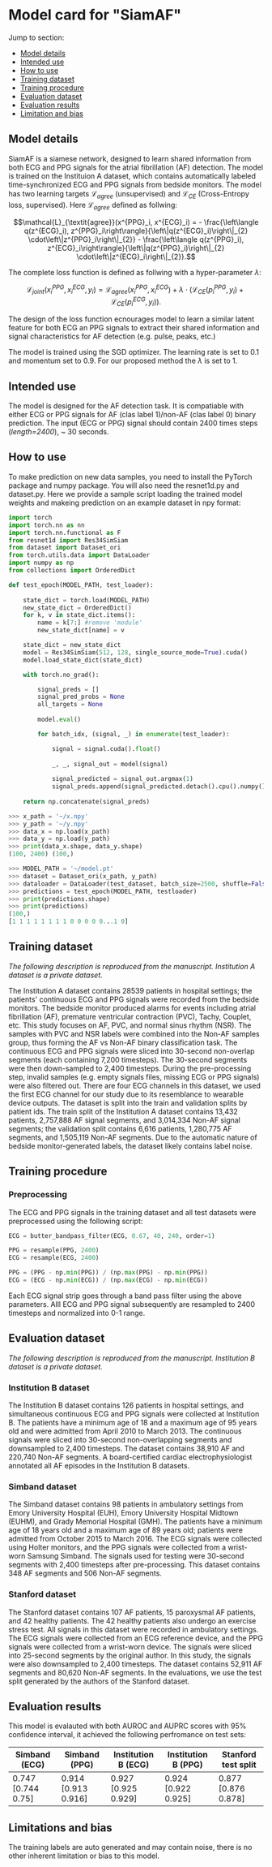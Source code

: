 # Model card for "SiamAF"

Jump to section:

- [Model details](#model-details)
- [Intended use](#intended-use)
- [How to use](#how-to-use)
- [Training dataset](#training-dataset)
- [Training procedure](#training-procedure)
- [Evaluation dataset](#evaluation-dataset)
- [Evaluation results](#evaluation-results)
- [Limitation and bias](#limitations-and-bias)


## Model details

SiamAF is a siamese network, designed to learn shared information from both ECG and PPG signals for the  atrial fibrillation (AF) detection. The model is trained on the Instituion A dataset, which contains automatically labeled time-synchronized ECG and PPG signals from bedside monitors. The model has two learning targets $\mathcal{L}_ {\textit{agree}}$ (unsupervised) and $\mathcal{L}_ {CE}$ (Cross-Entropy loss, supervised). Here $\mathcal{L}_ {\textit{agree}}$ defined as follwing:

$$\mathcal{L}_{\textit{agree}}(x^{PPG}_i, x^{ECG}_i) =  - \frac{\left\langle q(z^{ECG}_i), z^{PPG}_i\right\rangle}{\left\|q(z^{ECG}_i)\right\|_{2} \cdot\left\|z^{PPG}_i\right\|_{2}} - \frac{\left\langle q(z^{PPG}_i), z^{ECG}_i\right\rangle}{\left\|q(z^{PPG}_i)\right\|_{2} \cdot\left\|z^{ECG}_i\right\|_{2}}.$$

The complete loss function is defined as follwing with a hyper-parameter $\lambda$:

$$\mathcal{L}_{\textit{joint}}(x^{PPG}_i, x^{ECG}_i, y_i) = \mathcal{L}_{\textit{agree}}(x^{PPG}_i, x^{ECG}_i)
            + \lambda \cdot (\mathcal{L}_{CE}(p^{PPG}_i, y_i)+\mathcal{L}_{CE} (p^{ECG}_i, y_i)).$$

The design of the loss function ecnourages model to learn a similar latent feature for both ECG an PPG signals to extract their shared information and signal characteristics for AF detection (e.g. pulse, peaks, etc.) 

The model is trained using the SGD optimizer. The learning rate is set to 0.1 and momentum set to 0.9. For our proposed method the $\lambda$ is set to 1.

## Intended use

The model is designed for the AF detection task. It is compatiable with either ECG or PPG signals for AF (clas label 1)/non-AF (clas label 0) binary prediction. The input (ECG or PPG) signal should contain 2400 times steps (_length=2400_), ~ 30 seconds.

## How to use

To make prediction on new data samples, you need to install the PyTorch package and numpy package. You will also need the resnet1d.py and dataset.py. Here we provide a sample script loading the trained model weights and makeing prediction on an example dataset in npy format:

```python
import torch
import torch.nn as nn
import torch.nn.functional as F 
from resnet1d import Res34SimSiam
from dataset import Dataset_ori
from torch.utils.data import DataLoader
import numpy as np
from collections import OrderedDict

def test_epoch(MODEL_PATH, test_loader):
    
    state_dict = torch.load(MODEL_PATH) 
    new_state_dict = OrderedDict()
    for k, v in state_dict.items():
        name = k[7:] #remove 'module'
        new_state_dict[name] = v

    state_dict = new_state_dict
    model = Res34SimSiam(512, 128, single_source_mode=True).cuda()
    model.load_state_dict(state_dict)

    with torch.no_grad():

        signal_preds = []
        signal_pred_probs = None
        all_targets = None
        
        model.eval()

        for batch_idx, (signal, _) in enumerate(test_loader):

            signal = signal.cuda().float()
            
            _, _, signal_out = model(signal)
            
            signal_predicted = signal_out.argmax(1)
            signal_preds.append(signal_predicted.detach().cpu().numpy())
            
    return np.concatenate(signal_preds)

>>> x_path = '~/x.npy'
>>> y_path = '~/y.npy'
>>> data_x = np.load(x_path)
>>> data_y = np.load(y_path)
>>> print(data_x.shape, data_y.shape)
(100, 2400) (100,)

>>> MODEL_PATH = '~/model.pt'
>>> dataset = Dataset_ori(x_path, y_path)
>>> dataloader = DataLoader(test_dataset, batch_size=2500, shuffle=False)
>>> predictions = test_epoch(MODEL_PATH, testloader)
>>> print(predictions.shape)
>>> print(predictions)
(100,)
[1 1 1 1 1 1 1 1 0 0 0 0 0...1 0]
```

## Training dataset

_The following description is reproduced from the manuscript. Institution A dataset is a private dataset._

The Institution A dataset contains 28539 patients in hospital settings; the patients' continuous ECG and PPG signals were recorded from the bedside monitors. The bedside monitor produced alarms for events including atrial fibrillation (AF), premature ventricular contraction (PVC), Tachy, Couplet, etc. This study focuses on AF, PVC, and normal sinus rhythm (NSR). The samples with PVC and NSR labels were combined into the Non-AF samples group, thus forming the AF vs Non-AF binary classification task. The continuous ECG and PPG signals were sliced into 30-second non-overlap segments (each containing 7,200 timesteps). The 30-second segments were then down-sampled to 2,400 timesteps. During the pre-processing step, invalid samples (e.g. empty signals files, missing ECG or PPG signals) were also filtered out. There are four ECG channels in this dataset, we used the first ECG channel for our study due to its resemblance to wearable device outputs. The dataset is split into the train and validation splits by patient ids. The train split of the Institution A dataset contains 13,432 patients, 2,757,888 AF signal segments, and 3,014,334 Non-AF signal segments; the validation split contains 6,616 patients, 1,280,775 AF segments, and 1,505,119 Non-AF segments. Due to the automatic nature of bedside monitor-generated labels, the dataset likely contains label noise.

## Training procedure

### Preprocessing

The ECG and PPG signals in the training dataset and all test datasets were preprocessed using the following script:

```python
ECG = butter_bandpass_filter(ECG, 0.67, 40, 240, order=1)

PPG = resample(PPG, 2400)
ECG = resample(ECG, 2400)

PPG = (PPG - np.min(PPG)) / (np.max(PPG) - np.min(PPG))
ECG = (ECG - np.min(ECG)) / (np.max(ECG) - np.min(ECG))
```

Each ECG signal strip goes through a band pass filter using the above parameters. Alll ECG and PPG signal subsequently are resampled to 2400 timesteps and normalized into 0-1 range.


## Evaluation dataset

_The following description is reproduced from the manuscript. Institution B dataset is a private dataset._

### Institution B dataset

The Institution B dataset contains 126 patients in hospital settings, and simultaneous continuous ECG and PPG signals were collected at Institution B. The patients have a minimum age of 18 and a maximum age of 95 years old and were admitted from April 2010 to March 2013. The continuous signals were sliced into 30-second non-overlapping segments and downsampled to 2,400 timesteps. The dataset contains 38,910 AF and 220,740 Non-AF segments. A board-certified cardiac electrophysiologist annotated all AF episodes in the Institution B datasets.

### Simband dataset

The Simband dataset contains 98 patients in ambulatory settings from Emory University Hospital (EUH), Emory University Hospital Midtown (EUHM), and Grady Memorial Hospital (GMH). The patients have a minimum age of 18 years old and a maximum age of 89 years old; patients were admitted from October 2015 to March 2016. The ECG signals were collected using Holter monitors, and the PPG signals were collected from a wrist-worn Samsung Simband. The signals used for testing were 30-second segments with 2,400 timesteps after pre-processing. This dataset contains 348 AF segments and 506 Non-AF segments.

### Stanford dataset 

The Stanford dataset contains 107 AF patients, 15 paroxysmal AF patients, and 42 healthy patients. The 42 healthy patients also undergo an exercise stress test. All signals in this dataset were recorded in ambulatory settings. The ECG signals were collected from an ECG reference device, and the PPG signals were collected from a wrist-worn device. The signals were sliced into 25-second segments by the original author. In this study, the signals were also downsampled to 2,400 timesteps. The dataset contains 52,911 AF segments and 80,620 Non-AF segments. In the evaluations, we use the test split generated by the authors of the Stanford dataset.

## Evaluation results

This model is evalauted with both AUROC and AUPRC scores with 95% confidence interval, it achieved the following perfromance on test sets:

| Simband (ECG)  | Simband (PPG) | Institution B (ECG) | Institution B (PPG) | Stanford test split |
| ------------- | ------------- | ------------- | ------------- | ------------- |
| 0.747 [0.744 0.75]  | 0.914 [0.913 0.916]  | 0.927 [0.925 0.929] | 0.924 [0.922 0.925] | 0.877 [0.876 0.878]|


## Limitations and bias

The training labels are auto generated and may contain noise, there is no other inherent limitation or bias to this model.
